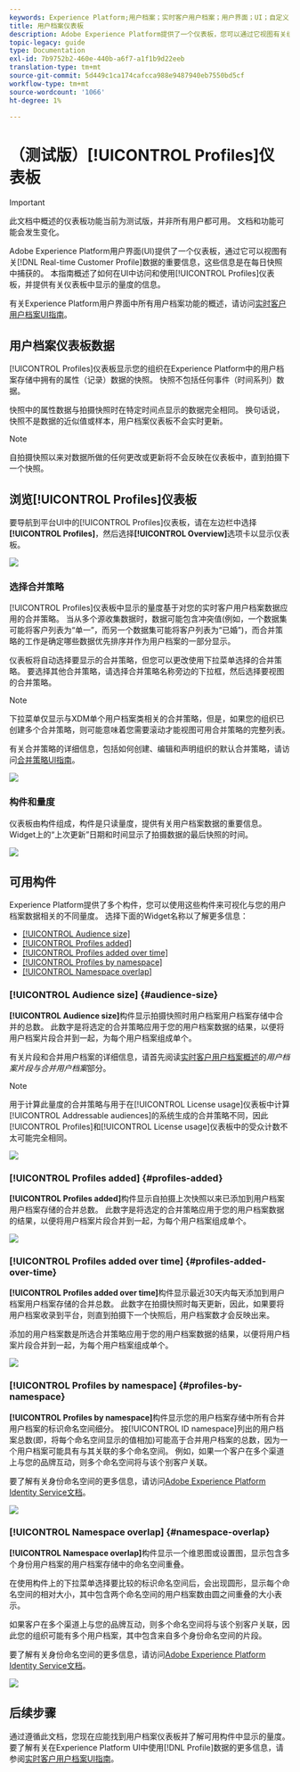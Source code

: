 ```yaml
---
keywords: Experience Platform;用户档案；实时客户用户档案；用户界面；UI；自定义；用户档案仪表板;仪表板
title: 用户档案仪表板
description: Adobe Experience Platform提供了一个仪表板，您可以通过它视图有关组织实时客户用户档案数据的重要信息。
topic-legacy: guide
type: Documentation
exl-id: 7b9752b2-460e-440b-a6f7-a1f1b9d22eeb
translation-type: tm+mt
source-git-commit: 5d449c1ca174cafcca988e9487940eb7550bd5cf
workflow-type: tm+mt
source-wordcount: '1066'
ht-degree: 1%

---
```


# （测试版）[!UICONTROL Profiles]仪表板

>[!IMPORTANT]
>
>此文档中概述的仪表板功能当前为测试版，并非所有用户都可用。 文档和功能可能会发生变化。

Adobe Experience Platform用户界面(UI)提供了一个仪表板，通过它可以视图有关[!DNL Real-time Customer Profile]数据的重要信息，这些信息是在每日快照中捕获的。 本指南概述了如何在UI中访问和使用[!UICONTROL Profiles]仪表板，并提供有关仪表板中显示的量度的信息。

有关Experience Platform用户界面中所有用户档案功能的概述，请访问[实时客户用户档案UI指南](../../profile/ui/user-guide.md)。

## 用户档案仪表板数据

[!UICONTROL Profiles]仪表板显示您的组织在Experience Platform中的用户档案存储中拥有的属性（记录）数据的快照。 快照不包括任何事件（时间系列）数据。

快照中的属性数据与拍摄快照时在特定时间点显示的数据完全相同。 换句话说，快照不是数据的近似值或样本，用户档案仪表板不会实时更新。

>[!NOTE]
>
>自拍摄快照以来对数据所做的任何更改或更新将不会反映在仪表板中，直到拍摄下一个快照。

## 浏览[!UICONTROL Profiles]仪表板

要导航到平台UI中的[!UICONTROL Profiles]仪表板，请在左边栏中选择&#x200B;**[!UICONTROL Profiles]**，然后选择&#x200B;**[!UICONTROL Overview]**&#x200B;选项卡以显示仪表板。

![](../images/profiles/dashboard-overview.png)

### 选择合并策略

[!UICONTROL Profiles]仪表板中显示的量度基于对您的实时客户用户档案数据应用的合并策略。 当从多个源收集数据时，数据可能包含冲突值(例如，一个数据集可能将客户列表为“单一”，而另一个数据集可能将客户列表为“已婚”)，而合并策略的工作是确定哪些数据优先排序并作为用户档案的一部分显示。

仪表板将自动选择要显示的合并策略，但您可以更改使用下拉菜单选择的合并策略。 要选择其他合并策略，请选择合并策略名称旁边的下拉框，然后选择要视图的合并策略。

>[!NOTE]
>
>下拉菜单仅显示与XDM单个用户档案类相关的合并策略，但是，如果您的组织已创建多个合并策略，则可能意味着您需要滚动才能视图可用合并策略的完整列表。

有关合并策略的详细信息，包括如何创建、编辑和声明组织的默认合并策略，请访问[合并策略UI指南](../../profile/ui/merge-policies.md)。

![](../images/profiles/select-merge-policy.png)

### 构件和量度

仪表板由构件组成，构件是只读量度，提供有关用户档案数据的重要信息。 Widget上的“上次更新”日期和时间显示了拍摄数据的最后快照的时间。

![](../images/profiles/dashboard-timestamp.png)

## 可用构件

Experience Platform提供了多个构件，您可以使用这些构件来可视化与您的用户档案数据相关的不同量度。 选择下面的Widget名称以了解更多信息：

* [[!UICONTROL Audience size]](#audience-size)
* [[!UICONTROL Profiles added]](#profiles-added)
* [[!UICONTROL Profiles added over time]](#profiles-added-over-time)
* [[!UICONTROL Profiles by namespace]](#profiles-by-namespace)
* [[!UICONTROL Namespace overlap]](#namespace-overlap)

### [!UICONTROL Audience size] {#audience-size}

**[!UICONTROL Audience size]**&#x200B;构件显示拍摄快照时用户档案用户档案存储中合并的总数。 此数字是将选定的合并策略应用于您的用户档案数据的结果，以便将用户档案片段合并到一起，为每个用户档案组成单个。

有关片段和合并用户档案的详细信息，请首先阅读[实时客户用户档案概述](../../profile/home.md)的&#x200B;*用户档案片段与合并用户档案*&#x200B;部分。

>[!NOTE]
>
>用于计算此量度的合并策略与用于在[!UICONTROL License usage]仪表板中计算[!UICONTROL Addressable audiences]的系统生成的合并策略不同，因此[!UICONTROL Profiles]和[!UICONTROL License usage]仪表板中的受众计数不太可能完全相同。

![](../images/profiles/audience-size.png)

### [!UICONTROL Profiles added] {#profiles-added}

**[!UICONTROL Profiles added]**&#x200B;构件显示自拍摄上次快照以来已添加到用户档案用户档案存储的合并总数。 此数字是将选定的合并策略应用于您的用户档案数据的结果，以便将用户档案片段合并到一起，为每个用户档案组成单个。

![](../images/profiles/profiles-added.png)

### [!UICONTROL Profiles added over time] {#profiles-added-over-time}

**[!UICONTROL Profiles added over time]**&#x200B;构件显示最近30天内每天添加到用户档案用户档案存储的合并总数。 此数字在拍摄快照时每天更新，因此，如果要将用户档案收录到平台，则直到拍摄下一个快照后，用户档案数才会反映出来。

添加的用户档案数是所选合并策略应用于您的用户档案数据的结果，以便将用户档案片段合并到一起，为每个用户档案组成单个。

![](../images/profiles/profiles-added-over-time.png)

### [!UICONTROL Profiles by namespace] {#profiles-by-namespace}

**[!UICONTROL Profiles by namespace]**&#x200B;构件显示您的用户档案存储中所有合并用户档案的标识命名空间细分。 按[!UICONTROL ID namespace]列出的用户档案总数(即，将每个命名空间显示的值相加)可能高于合并用户档案的总数，因为一个用户档案可能具有与其关联的多个命名空间。 例如，如果一个客户在多个渠道上与您的品牌互动，则多个命名空间将与该个别客户关联。

要了解有关身份命名空间的更多信息，请访问[Adobe Experience Platform Identity Service文档](../../identity-service/home.md)。

![](../images/profiles/profiles-by-namespace.png)

### [!UICONTROL Namespace overlap] {#namespace-overlap}

**[!UICONTROL Namespace overlap]**&#x200B;构件显示一个维恩图或设置图，显示包含多个身份用户档案的用户档案存储中的命名空间重叠。

在使用构件上的下拉菜单选择要比较的标识命名空间后，会出现圆形，显示每个命名空间的相对大小，其中包含两个命名空间的用户档案数由圆之间重叠的大小表示。

如果客户在多个渠道上与您的品牌互动，则多个命名空间将与该个别客户关联，因此您的组织可能有多个用户档案，其中包含来自多个身份命名空间的片段。

要了解有关身份命名空间的更多信息，请访问[Adobe Experience Platform Identity Service文档](../../identity-service/home.md)。

![](../images/profiles/namespace-overlap.png)

## 后续步骤

通过遵循此文档，您现在应能找到用户档案仪表板并了解可用构件中显示的量度。 要了解有关在Experience Platform UI中使用[!DNL Profile]数据的更多信息，请参阅[实时客户用户档案UI指南](../../profile/ui/user-guide.md)。
